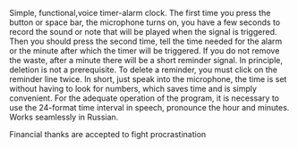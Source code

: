 Simple, functional,voice timer-alarm clock. The first time you press the button or space bar, the microphone turns on, you have a few seconds to record the sound or note that will be played when the signal is triggered. Then you should press the second time, tell the time needed for the alarm or the minute after which the timer will be triggered. If you do not remove the waste, after a minute there will be a short reminder signal. In principle, deletion is not a prerequisite. To delete a reminder, you must click on the reminder line twice. In short, just speak into the microphone, the time is set without having to look for numbers, which saves time and is simply convenient. For the adequate operation of the program, it is necessary to use the 24-format time interval in speech, pronounce the hour and minutes. Works seamlessly in Russian.

Financial thanks are accepted to fight procrastination
